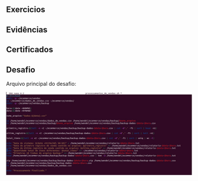 ## Exercicios 


## Evidências


## Certificados


## Desafio

Arquivo principal do desafio:

![Processamentos de Vendas](https://github.com/WendeldsCoelho/Programa-De-Bolsas-Compass-Uol/blob/main/Sprint%201/Desafio/processamentos_de_vendas.jpeg)

